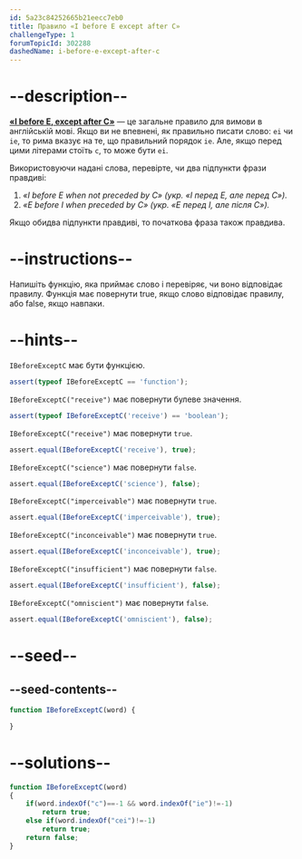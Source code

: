```yaml
---
id: 5a23c84252665b21eecc7eb0
title: Правило «I before E except after C»
challengeType: 1
forumTopicId: 302288
dashedName: i-before-e-except-after-c
---
```


# --description--

**<a href="http://www.rosettacode.org/wiki/I_before_E_except_after_C" target="_blank" rel="noopener noreferrer nofollow">«I before E, except after C»</a>** — це загальне правило для вимови в англійській мові. Якщо ви не впевнені, як правильно писати слово: `ei` чи `ie`, то рима вказує на те, що правильний порядок `ie`. Але, якщо перед цими літерами стоїть `c`, то може бути `ei`.

Використовуючи надані слова, перевірте, чи два підпункти фрази правдиві:

<ol>
  <li>
    <i>«I before E when not preceded by C» (укр. «I перед E, але перед C»).</i>
  </li>
  <li>
    <i>«E before I when preceded by C» (укр. «E перед I, але після C»).</i>
  </li>
</ol>

Якщо обидва підпункти правдиві, то початкова фраза також правдива.

# --instructions--

Напишіть функцію, яка приймає слово і перевіряє, чи воно відповідає правилу. Функція має повернути true, якщо слово відповідає правилу, або false, якщо навпаки.

# --hints--

`IBeforeExceptC` має бути функцією.

```js
assert(typeof IBeforeExceptC == 'function');
```

`IBeforeExceptC("receive")` має повернути булеве значення.

```js
assert(typeof IBeforeExceptC('receive') == 'boolean');
```

`IBeforeExceptC("receive")` має повернути `true`.

```js
assert.equal(IBeforeExceptC('receive'), true);
```

`IBeforeExceptC("science")` має повернути `false`.

```js
assert.equal(IBeforeExceptC('science'), false);
```

`IBeforeExceptC("imperceivable")` має повернути `true`.

```js
assert.equal(IBeforeExceptC('imperceivable'), true);
```

`IBeforeExceptC("inconceivable")` має повернути `true`.

```js
assert.equal(IBeforeExceptC('inconceivable'), true);
```

`IBeforeExceptC("insufficient")` має повернути `false`.

```js
assert.equal(IBeforeExceptC('insufficient'), false);
```

`IBeforeExceptC("omniscient")` має повернути `false`.

```js
assert.equal(IBeforeExceptC('omniscient'), false);
```

# --seed--

## --seed-contents--

```js
function IBeforeExceptC(word) {

}
```

# --solutions--

```js
function IBeforeExceptC(word)
{
    if(word.indexOf("c")==-1 && word.indexOf("ie")!=-1)
        return true;
    else if(word.indexOf("cei")!=-1)
        return true;
    return false;
}
```
